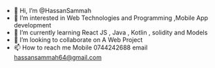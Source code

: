 - 👋 Hi, I’m @HassanSammah
- 👀 I’m interested in Web Technologies and Programming ,Mobile App development
- 🌱 I’m currently learning React JS , Java , Kotlin , solidity and Models 
- 💞️ I’m looking to collaborate on A Web Project
- 📫 How to reach me Mobile 0744242688 email hassansammah64@gmail.com

<!---
HassanSammah/HassanSammah is a ✨ special ✨ repository because its `README.md` (this file) appears on your GitHub profile.
You can click the Preview link to take a look at your changes.
--->
